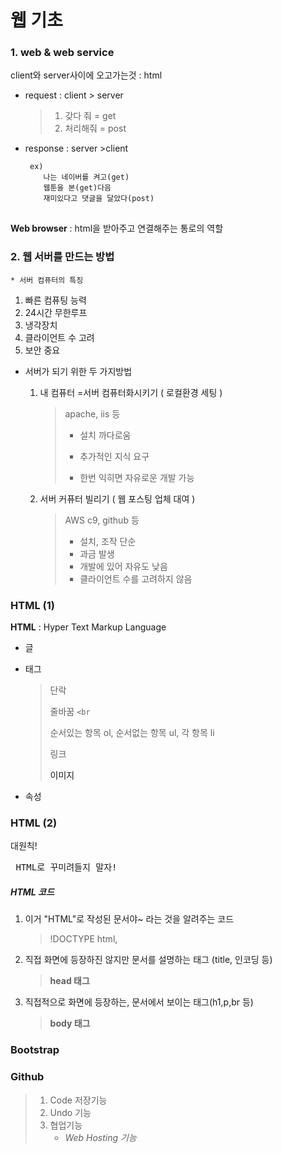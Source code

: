 # 웹 기초

 ### 1. web & web service

client와 server사이에 오고가는것 : html

+ request  : client > server 

  > 1. 갖다 줘 = get
  > 2. 처리해줘 = post

+ response : server >client

  <pre><code> ex)
      나는 네이버를 켜고(get)
      웹툰을 본(get)다음
      재미있다고 댓글을 달았다(post)
  </code>
  </pre>

**Web browser** : html을 받아주고 연결해주는 통로의 역할



### 2. 웹 서버를 만드는 방법

<pre><code>* 서버 컴퓨터의 특징</code></pre>


1. 빠른 컴퓨팅 능력
2. 24시간 무한루프
3. 냉각장치
4. 클라이언트 수 고려 
5. 보안 중요



* 서버가 되기 위한 두 가지방법 

  1. 내 컴퓨터 =서버 컴퓨터화시키기 ( 로컬환경 세팅 )

     > apache, iis 등
     >
     > - 설치 까다로움
     >
     > - 추가적인 지식 요구
     > - 한번 익히면 자유로운 개발 가능

  2. 서버 커퓨터 빌리기 ( 웹 포스팅 업체 대여 )

     >AWS c9, github 등
     >
     >- 설치, 조작 단순
     >- 과금 발생
     >- 개발에 있어 자유도 낮음
     >- 클라이언트 수를 고려하지 않음



### HTML (1)

**HTML** : Hyper Text Markup Language

* 글

* 태그 

  > 단락 <code><p></code>
  >
  > 줄바꿈 <code><br</code>
  >
  > 순서있는 항목 ol, 순서없는 항목 ul, 각 항목 li
  >
  > 링크 <code> <a> </code>
  >
  > 이미지 <code><img></code>

* 속성



### HTML (2)

대원칙!

<pre> HTML로 꾸미려들지 말자!</pre>

##### HTML 코드 

1. 이거 "HTML"로 작성된 문서야~ 라는 것을 알려주는 코드

   > !DOCTYPE html, <html>

2. 직접 화면에 등장하진 않지만 문서를 설명하는 태그 (title, 인코딩 등)

   > **head 태그**

3. 직접적으로 화면에 등장하는, 문서에서 보이는 태그(h1,p,br 등)

   > **body 태그**



### Bootstrap

### Github

> 1. Code 저장기능
> 2. Undo 기능
> 3. 협업기능
>    + *Web Hosting 기능*

